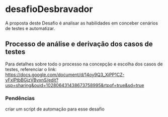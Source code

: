 # desafioDesbravador
A proposta deste Desafio é analisar as habilidades em conceber cenários de testes e automatizar.

## Processo de análise e derivação dos casos de testes
Para detalhes sobre todo o processo na concepção e escolha dos casos de testes, referenciar o link:
https://docs.google.com/document/d/14oy9Q3_XiPP1CZ-yFxlPtbBGjzVBvxnS/edit?usp=sharing&ouid=102806431438673758995&rtpof=true&sd=true

### Pendências
criar um script de automação para esse desafio
